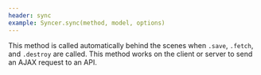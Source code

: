 ```yaml
---
header: sync
example: Syncer.sync(method, model, options)
---
```


This method is called automatically behind the scenes when `.save`, `.fetch`, and `.destroy` are called.  This method works on the client or server to send an AJAX request to an API.
